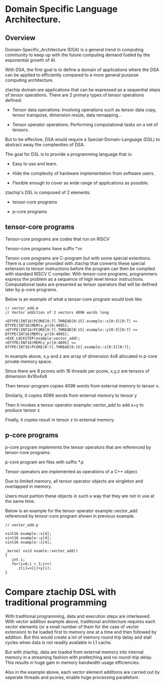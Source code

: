 # Domain Specific Language Architecture.

## Overview

Domain-Specific_Architecture (DSA) is a general trend in 
computing community to keep up with the future computing demand fueled by the 
exponential growth of AI.

With DSA, the first goal is to define a domain of applications where 
the DSA can be applied to efficiently compared to a more general purpose computing
architecture.

ztachip domain are applications that can be expressed as a sequential steps of tensor
operations. There are 2 primary types of tensor operations defined:

- Tensor data operations: Involving operations such as tensor data copy, 
tensor transpose, dimension resize, data remapping...

- Tensor operator operations: Performing computational tasks on a set of tensors.

But to be effective, DSA would require a Special-Domain-Language (DSL) to abstract away the
complexities of DSA. 

The goal for DSL is to provide a programming language that is:

- Easy to use and learn.

- Hide the complexity of hardware implementation from software users.

- Flexible enough to cover as wide range of applications as possible.

ztachip's DSL is composed of 2 elements: 

- tensor-core programs

- p-core programs

## tensor-core programs

Tensor-core programs are codes that run on RISCV

Tensor-core programs have suffix *.m

Tensor-core programs are C-program but with some special extentions. There is a compiler
provided with ztachip that converts these special extension to tensor instructions before
the program can then be compiled with standard RISCV C compiler.
With tensor-core programs, programmers express the problem as a sequence of high level 
tensor instructions. Computational tasks are presented as tensor operators that will be 
defined later by p-core programs.

Below is an example of what a tensor-core program would look like.

```
// vector_add.m
// Vector addition of 2 vectors 4096 words long

>DTYPE(INT16)PCORE[0:7].THREAD[0:15].example::x[0:3][0:7] <= DTYPE(INT16)MEM(x_p)[0:4095];
>DTYPE(INT16)PCORE[0:7].THREAD[0:15].example::y[0:3][0:7] <= DTYPE(INT16)MEM(y_p)[0:4095];
>EXE_LOCKSTEP(example:vector_add);
>DTYPE(INT16)MEM(z_p)[0:4095] <= DTYPE(INT16)PCORE[0:7].THREAD[0:15].example::z[0:3][0:7];

```
In example above, x,y and z are array of dimension 4x8 allocated in p-core private memory space. 

Since there are 8 pcores with 16 threads per pcore, x,y,z are tensors of dimension 8x16x4x8

Then tensor-program copies 4096 words from external memory to tensor x.

Similarly, it copies 4096 words from external memory to tensor y

Then it invokes a tensor operator example::vector_add to add x+y to produce tensor z

Finally, it copies result in tensor z to external memory.


## p-core programs

p-core program implements the tensor operators that are referenced by tensor-core programs.

p-core program are files with suffix *.p

Tensor operators are implemented as operations of a C++ object.

Due to limited memory, all tensor operator objects are singleton and overlapped in memory.

Users must partion these objects in such a way that they are not in use at the same time.

Below is an example for the tensor operator example::vector_add referenced by tensor-core
program shown in previous example.


```
// vector_add.p

vint16 example::x[4];
vint16 example::y[4];
vint16 example::z[4];

_kernel void examle::vector_add()
{
   int i;
   for(i=0;i < 3;i++)
      z[i]=x[i]+y[i];
}
```

# Compare ztachip DSL with traditional programming

With traditional programming, data and execution steps are interleaved.
With vector addition example above, traditional architecture requires each vector elements (or a small number of them 
for the case of vector extension) to be 
loaded first to memory one at a time and then followed by addition. But this would create a lot of 
memory round trip delay and stall cycles when data is not readily available in L1 cache.

But with ztachip, data are loaded from external memory into internal memory in a streaming fashion with 
prefetching and no round-trip delay. This results in huge gain in memory bandwidth
usage efficiencies.

Also in the example above, each vector element additions are carried out by
seperate threads and pcores, enable huge processing parallelism.

